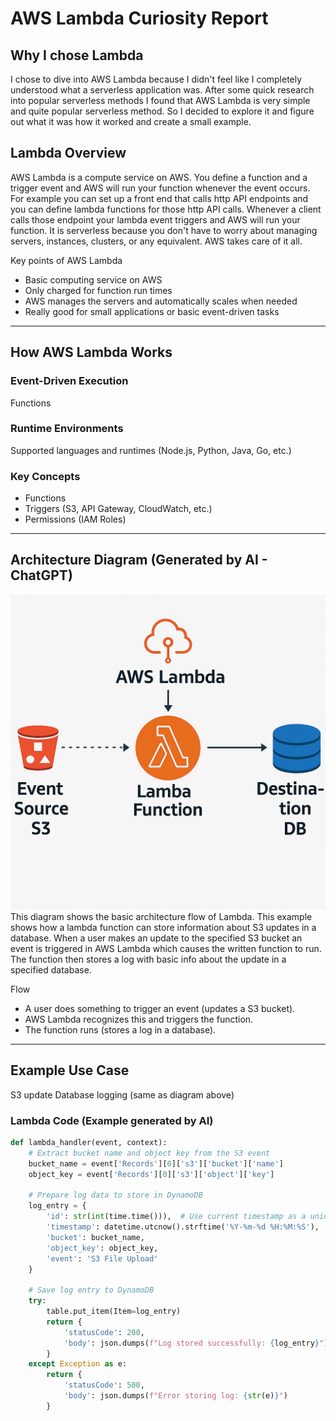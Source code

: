 # AWS Lambda Curiosity Report

## Why I chose Lambda
I chose to dive into AWS Lambda because I didn't feel like I completely understood what a serverless application was. After some quick research into popular serverless methods I found that AWS Lambda is very simple and quite popular serverless method. So I decided to explore it and figure out what it was how it worked and create a small example.

## Lambda Overview
AWS Lambda is a compute service on AWS. You define a function and a trigger event and AWS will run your function whenever the event occurs. For example you can set up a front end that calls http API endpoints and you can define lambda functions for those http API calls. Whenever a client calls those endpoint your lambda event triggers and AWS will run your function. It is serverless because you don't have to worry about managing servers, instances, clusters, or any equivalent. AWS takes care of it all.


Key points of AWS Lambda

- Basic computing service on AWS
- Only charged for function run times
- AWS manages the servers and automatically scales when needed
- Really good for small applications or basic event-driven tasks

---

## How AWS Lambda Works

### Event-Driven Execution
Functions 

### Runtime Environments
Supported languages and runtimes (Node.js, Python, Java, Go, etc.)

### Key Concepts
- Functions
- Triggers (S3, API Gateway, CloudWatch, etc.)
- Permissions (IAM Roles)

---

## Architecture Diagram (Generated by AI - ChatGPT)

![Lambda Diagram](./Curiosity_diagram.png)
This diagram shows the basic architecture flow of Lambda. This example shows how a lambda function can store information about S3 updates in a database. When a user makes an update to the specified S3 bucket an event is triggered in AWS Lambda which causes the written function to run. The function then stores a log with basic info about the update in a specified database.

Flow
- A user does something to trigger an event (updates a S3 bucket).
- AWS Lambda recognizes this and triggers the function.
- The function runs (stores a log in a database).

---

## Example Use Case
S3 update Database logging (same as diagram above)

### Lambda Code (Example generated by AI)
```python
def lambda_handler(event, context):
    # Extract bucket name and object key from the S3 event
    bucket_name = event['Records'][0]['s3']['bucket']['name']
    object_key = event['Records'][0]['s3']['object']['key']
    
    # Prepare log data to store in DynamoDB
    log_entry = {
        'id': str(int(time.time())),  # Use current timestamp as a unique ID
        'timestamp': datetime.utcnow().strftime('%Y-%m-%d %H:%M:%S'),
        'bucket': bucket_name,
        'object_key': object_key,
        'event': 'S3 File Upload'
    }
    
    # Save log entry to DynamoDB
    try:
        table.put_item(Item=log_entry)
        return {
            'statusCode': 200,
            'body': json.dumps(f"Log stored successfully: {log_entry}")
        }
    except Exception as e:
        return {
            'statusCode': 500,
            'body': json.dumps(f"Error storing log: {str(e)}")
        }
